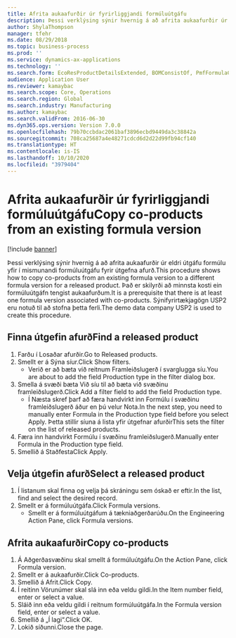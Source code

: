 ```yaml
---
title: Afrita aukaafurðir úr fyrirliggjandi formúluútgáfu
description: Þessi verklýsing sýnir hvernig á að afrita aukaafurðir úr eldri útgáfu formúlu yfir í mismunandi formúluútgáfu fyrir útgefna afurð.
author: ShylaThompson
manager: tfehr
ms.date: 08/29/2018
ms.topic: business-process
ms.prod: ''
ms.service: dynamics-ax-applications
ms.technology: ''
ms.search.form: EcoResProductDetailsExtended, BOMConsistOf, PmfFormulaCoBy, BOMRouteCopyDialog
audience: Application User
ms.reviewer: kamaybac
ms.search.scope: Core, Operations
ms.search.region: Global
ms.search.industry: Manufacturing
ms.author: kamaybac
ms.search.validFrom: 2016-06-30
ms.dyn365.ops.version: Version 7.0.0
ms.openlocfilehash: 79b70ccbdac2061baf3896ecbd9449da3c38842a
ms.sourcegitcommit: 708ca25687a4e48271cdcd6d2d22d99fb94cf140
ms.translationtype: HT
ms.contentlocale: is-IS
ms.lasthandoff: 10/10/2020
ms.locfileid: "3979404"
---
```

# <a name="copy-co-products-from-an-existing-formula-version"></a><span data-ttu-id="f1a08-103">Afrita aukaafurðir úr fyrirliggjandi formúluútgáfu</span><span class="sxs-lookup"><span data-stu-id="f1a08-103">Copy co-products from an existing formula version</span></span>

[!include [banner](../../includes/banner.md)]

<span data-ttu-id="f1a08-104">Þessi verklýsing sýnir hvernig á að afrita aukaafurðir úr eldri útgáfu formúlu yfir í mismunandi formúluútgáfu fyrir útgefna afurð.</span><span class="sxs-lookup"><span data-stu-id="f1a08-104">This procedure shows how to copy co-products from an existing formula version to a different formula version for a released product.</span></span> <span data-ttu-id="f1a08-105">Það er skilyrði að minnsta kosti ein formúluútgáfn tengist aukaafurðum.</span><span class="sxs-lookup"><span data-stu-id="f1a08-105">It is a prerequisite that there is at least one formula version associated with co-products.</span></span> <span data-ttu-id="f1a08-106">Sýnifyrirtækjagögn USP2 eru notuð til að stofna þetta ferli.</span><span class="sxs-lookup"><span data-stu-id="f1a08-106">The demo data company USP2 is used to create this procedure.</span></span>


## <a name="find-a-released-product"></a><span data-ttu-id="f1a08-107">Finna útgefin afurð</span><span class="sxs-lookup"><span data-stu-id="f1a08-107">Find a released product</span></span>
1. <span data-ttu-id="f1a08-108">Farðu í Losaðar afurðir.</span><span class="sxs-lookup"><span data-stu-id="f1a08-108">Go to Released products.</span></span>
2. <span data-ttu-id="f1a08-109">Smellt er á Sýna síur.</span><span class="sxs-lookup"><span data-stu-id="f1a08-109">Click Show filters.</span></span>
    * <span data-ttu-id="f1a08-110">Verið er að bæta við reitnum Framleiðslugerð í svarglugga síu.</span><span class="sxs-lookup"><span data-stu-id="f1a08-110">You are about to add the field Production type in the filter dialog box.</span></span>  
3. <span data-ttu-id="f1a08-111">Smella á svæði bæta Við síu til að bæta við svæðinu framleiðslugerð.</span><span class="sxs-lookup"><span data-stu-id="f1a08-111">Click Add a filter field to add the field Production type.</span></span>
    * <span data-ttu-id="f1a08-112">Í Næsta skref þarf að færa handvirkt inn Formúlu í svæðinu framleiðslugerð áður en þú velur Nota.</span><span class="sxs-lookup"><span data-stu-id="f1a08-112">In the next step, you need to manually enter Formula in the Production type field before you select Apply.</span></span> <span data-ttu-id="f1a08-113">Þetta stillir síuna á lista yfir útgefnar afurðir</span><span class="sxs-lookup"><span data-stu-id="f1a08-113">This sets the filter on the list of released products.</span></span>  
4. <span data-ttu-id="f1a08-114">Færa inn handvirkt Formúlu í svæðinu framleiðslugerð.</span><span class="sxs-lookup"><span data-stu-id="f1a08-114">Manually enter Formula in the Production type field.</span></span>
5. <span data-ttu-id="f1a08-115">Smellið á Staðfesta</span><span class="sxs-lookup"><span data-stu-id="f1a08-115">Click Apply.</span></span>

## <a name="select-a-released-product"></a><span data-ttu-id="f1a08-116">Velja útgefin afurð</span><span class="sxs-lookup"><span data-stu-id="f1a08-116">Select a released product</span></span>
1. <span data-ttu-id="f1a08-117">Í listanum skal finna og velja þá skráningu sem óskað er eftir.</span><span class="sxs-lookup"><span data-stu-id="f1a08-117">In the list, find and select the desired record.</span></span>
2. <span data-ttu-id="f1a08-118">Smellt er á formúluútgáfa.</span><span class="sxs-lookup"><span data-stu-id="f1a08-118">Click Formula versions.</span></span>
    * <span data-ttu-id="f1a08-119">Smellt er á formúluútgáfum á tækniaðgerðarúðu.</span><span class="sxs-lookup"><span data-stu-id="f1a08-119">On the Engineering Action Pane, click Formula versions.</span></span>  

## <a name="copy-co-products"></a><span data-ttu-id="f1a08-120">Afrita aukaafurðir</span><span class="sxs-lookup"><span data-stu-id="f1a08-120">Copy co-products</span></span>
1. <span data-ttu-id="f1a08-121">Á Aðgerðasvæðinu skal smellt á formúluútgáfu.</span><span class="sxs-lookup"><span data-stu-id="f1a08-121">On the Action Pane, click Formula version.</span></span>
2. <span data-ttu-id="f1a08-122">Smellt er á aukaafurðir.</span><span class="sxs-lookup"><span data-stu-id="f1a08-122">Click Co-products.</span></span>
3. <span data-ttu-id="f1a08-123">Smellið á Afrit.</span><span class="sxs-lookup"><span data-stu-id="f1a08-123">Click Copy.</span></span>
4. <span data-ttu-id="f1a08-124">Í reitinn Vörunúmer skal slá inn eða veldu gildi.</span><span class="sxs-lookup"><span data-stu-id="f1a08-124">In the Item number field, enter or select a value.</span></span>
5. <span data-ttu-id="f1a08-125">Sláið inn eða veldu gildi í reitnum formúluútgáfa.</span><span class="sxs-lookup"><span data-stu-id="f1a08-125">In the Formula version field, enter or select a value.</span></span>
6. <span data-ttu-id="f1a08-126">Smellið á „Í lagi“.</span><span class="sxs-lookup"><span data-stu-id="f1a08-126">Click OK.</span></span>
7. <span data-ttu-id="f1a08-127">Lokið síðunni.</span><span class="sxs-lookup"><span data-stu-id="f1a08-127">Close the page.</span></span>

